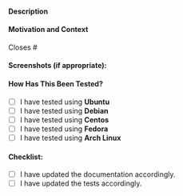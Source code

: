 <!--- Provide a general summary of your changes in the Title above -->
<!--- To help with semantic versioning the PR title should start with one of the conventional commit types. -->
<!--- The conventional commit types for Semantic PR are: feat, fix, docs, style, refactor, perf, test, build, ci, chore, revert -->

#### Description
<!--- Describe your changes in detail -->

#### Motivation and Context
<!--- Why is this change required? What problem does it solve? -->
<!--- If it fixes an open issue, please link to the issue here. -->
Closes #

#### Screenshots (if appropriate):

#### How Has This Been Tested?
<!--- Please describe in detail how you tested your changes. -->
<!--- Include details of your testing environment, tests ran to see how -->
<!--- your change affects other areas of the code, etc. -->
- [ ] I have tested using **Ubuntu**
- [ ] I have tested using **Debian**
- [ ] I have tested using **Centos**
- [ ] I have tested using **Fedora**
- [ ] I have tested using **Arch Linux**

#### Checklist:
<!--- Go over all the following points, and put an `x` in all the boxes that apply. -->
<!--- If you're unsure about any of these, don't hesitate to ask. We're here to help! -->
- [ ] I have updated the documentation accordingly.
- [ ] I have updated the tests accordingly.
